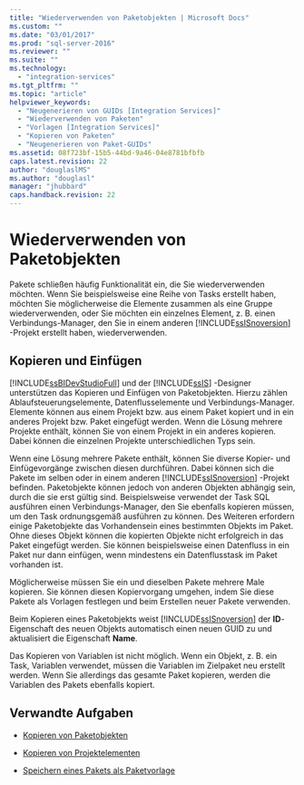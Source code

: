 ```yaml
---
title: "Wiederverwenden von Paketobjekten | Microsoft Docs"
ms.custom: ""
ms.date: "03/01/2017"
ms.prod: "sql-server-2016"
ms.reviewer: ""
ms.suite: ""
ms.technology: 
  - "integration-services"
ms.tgt_pltfrm: ""
ms.topic: "article"
helpviewer_keywords: 
  - "Neugenerieren von GUIDs [Integration Services]"
  - "Wiederverwenden von Paketen"
  - "Vorlagen [Integration Services]"
  - "Kopieren von Paketen"
  - "Neugenerieren von Paket-GUIDs"
ms.assetid: 08f723bf-15b5-44bd-9a46-04e8781bfbfb
caps.latest.revision: 22
author: "douglaslMS"
ms.author: "douglasl"
manager: "jhubbard"
caps.handback.revision: 22
---
```

# Wiederverwenden von Paketobjekten
  Pakete schließen häufig Funktionalität ein, die Sie wiederverwenden möchten. Wenn Sie beispielsweise eine Reihe von Tasks erstellt haben, möchten Sie möglicherweise die Elemente zusammen als eine Gruppe wiederverwenden, oder Sie möchten ein einzelnes Element, z. B. einen Verbindungs-Manager, den Sie in einem anderen [!INCLUDE[ssISnoversion](../includes/ssisnoversion-md.md)] -Projekt erstellt haben, wiederverwenden.  
  
## Kopieren und Einfügen  
 [!INCLUDE[ssBIDevStudioFull](../includes/ssbidevstudiofull-md.md)] und der [!INCLUDE[ssIS](../includes/ssis-md.md)] -Designer unterstützen das Kopieren und Einfügen von Paketobjekten. Hierzu zählen Ablaufsteuerungselemente, Datenflusselemente und Verbindungs-Manager. Elemente können aus einem Projekt bzw. aus einem Paket kopiert und in ein anderes Projekt bzw. Paket eingefügt werden. Wenn die Lösung mehrere Projekte enthält, können Sie von einem Projekt in ein anderes kopieren. Dabei können die einzelnen Projekte unterschiedlichen Typs sein.  
  
 Wenn eine Lösung mehrere Pakete enthält, können Sie diverse Kopier- und Einfügevorgänge zwischen diesen durchführen. Dabei können sich die Pakete im selben oder in einem anderen [!INCLUDE[ssISnoversion](../includes/ssisnoversion-md.md)] -Projekt befinden. Paketobjekte können jedoch von anderen Objekten abhängig sein, durch die sie erst gültig sind. Beispielsweise verwendet der Task SQL ausführen einen Verbindungs-Manager, den Sie ebenfalls kopieren müssen, um den Task ordnungsgemäß ausführen zu können. Des Weiteren erfordern einige Paketobjekte das Vorhandensein eines bestimmten Objekts im Paket. Ohne dieses Objekt können die kopierten Objekte nicht erfolgreich in das Paket eingefügt werden. Sie können beispielsweise einen Datenfluss in ein Paket nur dann einfügen, wenn mindestens ein Datenflusstask im Paket vorhanden ist.  
  
 Möglicherweise müssen Sie ein und dieselben Pakete mehrere Male kopieren. Sie können diesen Kopiervorgang umgehen, indem Sie diese Pakete als Vorlagen festlegen und beim Erstellen neuer Pakete verwenden.  
  
 Beim Kopieren eines Paketobjekts weist [!INCLUDE[ssISnoversion](../includes/ssisnoversion-md.md)] der **ID**-Eigenschaft des neuen Objekts automatisch einen neuen GUID zu und aktualisiert die Eigenschaft **Name**.  
  
 Das Kopieren von Variablen ist nicht möglich. Wenn ein Objekt, z. B. ein Task, Variablen verwendet, müssen die Variablen im Zielpaket neu erstellt werden. Wenn Sie allerdings das gesamte Paket kopieren, werden die Variablen des Pakets ebenfalls kopiert.  
  
## Verwandte Aufgaben  
  
-   [Kopieren von Paketobjekten](../integration-services/copy-package-objects.md)  
  
-   [Kopieren von Projektelementen](../Topic/Copy%20Project%20Items.md)  
  
-   [Speichern eines Pakets als Paketvorlage](../Topic/Save%20a%20Package%20as%20a%20Package%20Template.md)  
  
  
